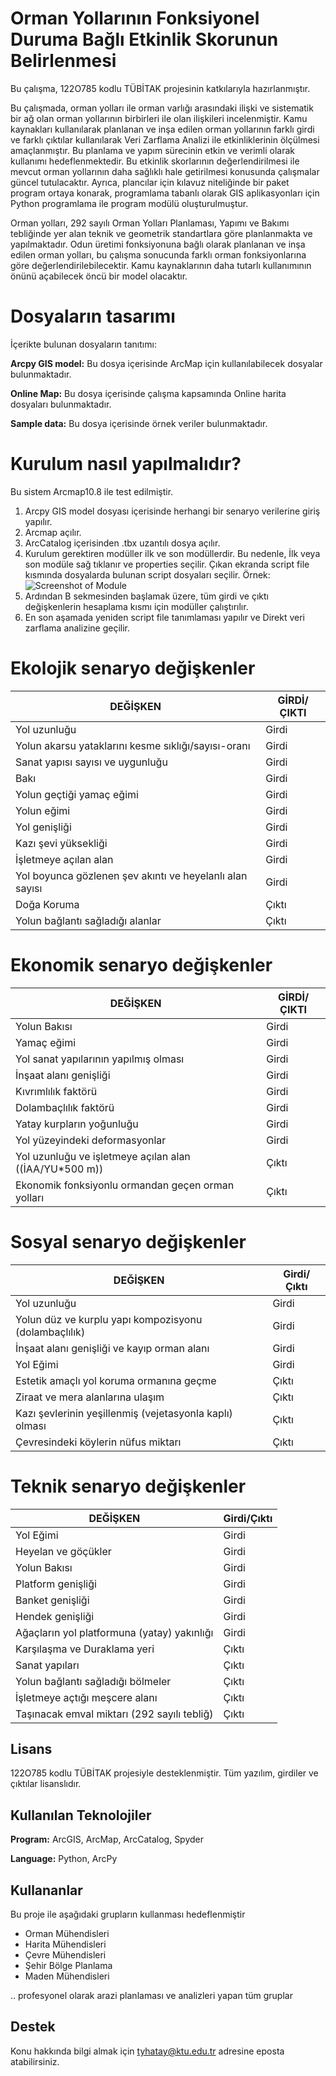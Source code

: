 # Orman Yollarının Fonksiyonel Duruma Bağlı Etkinlik Skorunun Belirlenmesi
Bu çalışma, 122O785 kodlu TÜBİTAK projesinin katkılarıyla hazırlanmıştır.

Bu çalışmada, orman yolları ile orman varlığı arasındaki ilişki ve sistematik bir ağ olan orman yollarının birbirleri ile olan ilişkileri incelenmiştir. Kamu kaynakları kullanılarak planlanan ve inşa edilen orman yollarının farklı girdi ve farklı çıktılar kullanılarak Veri Zarflama Analizi ile etkinliklerinin ölçülmesi amaçlanmıştır. Bu planlama ve yapım sürecinin etkin ve verimli olarak kullanımı hedeflenmektedir. Bu etkinlik skorlarının değerlendirilmesi ile mevcut orman yollarının daha sağlıklı hale getirilmesi konusunda çalışmalar güncel tutulacaktır. Ayrıca, plancılar için kılavuz niteliğinde bir paket program ortaya konarak, programlama tabanlı olarak GIS aplikasyonları için Python programlama ile program modülü oluşturulmuştur.

Orman yolları, 292 sayılı Orman Yolları Planlaması, Yapımı ve Bakımı tebliğinde yer alan teknik ve geometrik standartlara göre planlanmakta ve yapılmaktadır. Odun üretimi fonksiyonuna bağlı olarak planlanan ve inşa edilen orman yolları, bu çalışma sonucunda farklı orman fonksiyonlarına göre değerlendirilebilecektir. Kamu kaynaklarının daha tutarlı kullanımının önünü açabilecek öncü bir model olacaktır.

# Dosyaların tasarımı
İçerikte bulunan dosyaların tanıtımı:

**Arcpy GIS model:** Bu dosya içerisinde ArcMap için kullanılabilecek dosyalar bulunmaktadır.

**Online Map:** Bu dosya içerisinde çalışma kapsamında Online harita dosyaları bulunmaktadır.

**Sample data:** Bu dosya içerisinde örnek veriler bulunmaktadır.  


# Kurulum nasıl yapılmalıdır?
Bu sistem Arcmap10.8 ile test edilmiştir.

1. Arcpy GIS model dosyası içerisinde herhangi bir senaryo verilerine giriş yapılır.
2. Arcmap açılır.
3. ArcCatalog içerisinden .tbx uzantılı dosya açılır. 
4. Kurulum gerektiren modüller ilk ve son modüllerdir. Bu nedenle, İlk veya son modüle sağ tıklanır ve properties seçilir. Çıkan ekranda script file kısmında dosyalarda bulunan script dosyaları seçilir.
Örnek:
![Screenshot of Module](https://tahayasin.com/VZA_DEA/kurulum.jpg)
5. Ardından B sekmesinden başlamak üzere, tüm girdi ve çıktı değişkenlerin hesaplama kısmı için modüller çalıştırılır.
6. En son aşamada yeniden script file tanımlaması yapılır ve Direkt veri zarflama analizine geçilir.

# Ekolojik senaryo değişkenler

| **DEĞİŞKEN**                                            | **GİRDİ/ÇIKTI** |
| ------------------------------------------------------- | --------------- |
|Yol uzunluğu|Girdi|
|Yolun akarsu yataklarını kesme sıklığı/sayısı-oranı|Girdi|
|Sanat yapısı sayısı ve uygunluğu|Girdi|
|Bakı|Girdi|
|Yolun geçtiği yamaç eğimi|Girdi|
|Yolun eğimi|Girdi|
|Yol genişliği|Girdi|
|Kazı şevi yüksekliği|Girdi|
|İşletmeye açılan alan|Girdi|
|Yol boyunca gözlenen şev akıntı ve heyelanlı alan sayısı|Girdi|
|Doğa Koruma|Çıktı|
|Yolun bağlantı sağladığı alanlar|Çıktı|     

# Ekonomik senaryo değişkenler

| **DEĞİŞKEN**                                            | **GİRDİ/ÇIKTI** |
| ------------------------------------------------------- | --------------- |
| Yolun Bakısı                                            | Girdi           |
| Yamaç eğimi                                             | Girdi           |
| Yol sanat yapılarının yapılmış olması                   | Girdi           |
| İnşaat alanı genişliği                                  | Girdi           |
| Kıvrımlılık faktörü                                     | Girdi           |
| Dolambaçlılık faktörü                                   | Girdi           |
| Yatay kurpların yoğunluğu                               | Girdi           |
| Yol yüzeyindeki deformasyonlar                          | Girdi           |
| Yol uzunluğu ve işletmeye açılan alan ((İAA/YU\*500 m)) | Çıktı           |
| Ekonomik fonksiyonlu ormandan geçen orman yolları       | Çıktı           |

# Sosyal senaryo değişkenler

| **DEĞİŞKEN**                                            | **Girdi/Çıktı** |
| ------------------------------------------------------- | --------------- |
| Yol uzunluğu                                            | Girdi           |
| Yolun düz ve kurplu yapı kompozisyonu (dolambaçlılık)   | Girdi           |
| İnşaat alanı genişliği ve kayıp orman alanı             | Girdi           |
| Yol Eğimi                                               | Girdi           |
| Estetik amaçlı yol koruma ormanına geçme                | Çıktı           |
| Ziraat ve mera alanlarına ulaşım                        | Çıktı           |
| Kazı şevlerinin yeşillenmiş (vejetasyonla kaplı) olması | Çıktı           |
| Çevresindeki köylerin nüfus miktarı                     | Çıktı           |


# Teknik senaryo değişkenler

| **DEĞİŞKEN**                                | **Girdi/Çıktı** |
| ------------------------------------------- | --------------- |
| Yol Eğimi                                   | Girdi           |
| Heyelan ve göçükler                         | Girdi           |
| Yolun Bakısı                                | Girdi           |
| Platform genişliği                          | Girdi           |
| Banket genişliği                            | Girdi           |
| Hendek genişliği                            | Girdi           |
| Ağaçların yol platformuna (yatay) yakınlığı | Girdi           |
| Karşılaşma ve Duraklama yeri                | Çıktı           |
| Sanat yapıları                              | Çıktı           |
| Yolun bağlantı sağladığı bölmeler           | Çıktı           |
| İşletmeye açtığı meşcere alanı              | Çıktı           |
| Taşınacak emval miktarı (292 sayılı tebliğ) | Çıktı           |


## Lisans

122O785 kodlu TÜBİTAK projesiyle desteklenmiştir. Tüm yazılım, girdiler ve çıktılar lisanslıdır.

  
## Kullanılan Teknolojiler

**Program:** ArcGIS, ArcMap, ArcCatalog, Spyder

**Language:** Python, ArcPy

  
## Kullananlar

Bu proje ile aşağıdaki grupların kullanması hedeflenmiştir

- Orman Mühendisleri
- Harita Mühendisleri
- Çevre Mühendisleri
- Şehir Bölge Planlama
- Maden Mühendisleri

.. profesyonel olarak arazi planlaması ve analizleri yapan tüm gruplar

  ## Destek

Konu hakkında bilgi almak için tyhatay@ktu.edu.tr adresine eposta atabilirsiniz.



